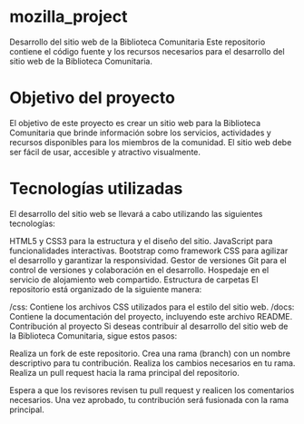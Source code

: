 # mozilla_project

Desarrollo del sitio web de la Biblioteca Comunitaria
Este repositorio contiene el código fuente y los recursos necesarios para el desarrollo del sitio web de la Biblioteca Comunitaria.

# Objetivo del proyecto
El objetivo de este proyecto es crear un sitio web para la Biblioteca Comunitaria que brinde información sobre los servicios, actividades y recursos disponibles para los miembros de la comunidad. El sitio web debe ser fácil de usar, accesible y atractivo visualmente.

# Tecnologías utilizadas
El desarrollo del sitio web se llevará a cabo utilizando las siguientes tecnologías:

HTML5 y CSS3 para la estructura y el diseño del sitio.
JavaScript para funcionalidades interactivas.
Bootstrap como framework CSS para agilizar el desarrollo y garantizar la responsividad.
Gestor de versiones Git para el control de versiones y colaboración en el desarrollo.
Hospedaje en el servicio de alojamiento web compartido.
Estructura de carpetas
El repositorio está organizado de la siguiente manera:

/css: Contiene los archivos CSS utilizados para el estilo del sitio web.
/docs: Contiene la documentación del proyecto, incluyendo este archivo README.
Contribución al proyecto
Si deseas contribuir al desarrollo del sitio web de la Biblioteca Comunitaria, sigue estos pasos:

Realiza un fork de este repositorio.
Crea una rama (branch) con un nombre descriptivo para tu contribución.
Realiza los cambios necesarios en tu rama.
Realiza un pull request hacia la rama principal del repositorio.

Espera a que los revisores revisen tu pull request y realicen los comentarios necesarios.
Una vez aprobado, tu contribución será fusionada con la rama principal.